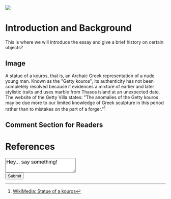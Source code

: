 <a href="https://juncture-digital.org"><img src="https://juncture-digital.org/images/ve-button.png"></a>

<param ve-config 
       title="Getty Confindential"
       author="Isabelle Woodward and Jacquelyn Fielding"
       banner="https://pbs.twimg.com/media/FkgFXTBUcAAmz8M?format=png&name=large" 
       layout="vertical">

<!-- Entities discussed throughout the essay are typically defined before the essay text and
     are thus available in all text.  Entity identifiers (QIDs) can be found in either
     Wikipedia or Wikidata (https://www.wikidata.org)> -->
<param ve-entity eid="Q185372"> <!-- Girl with a Pearl Earring painting -->
<param ve-entity eid="Q41264"> <!-- Johannes Vermeer -->
<param ve-entity eid="Q221092"> <!-- Mauritshuis -->

# Introduction and Background

This is where we will introduce the essay and give a brief history on certain objects?
<param ve-image 
       manifest="https://upload.wikimedia.org/wikipedia/commons/thumb/a/a5/Statue_of_a_kouros_%28c._530_BCE_or_modern%2C_Getty_Villa_Collection%29.jpg/640px-Statue_of_a_kouros_%28c._530_BCE_or_modern%2C_Getty_Villa_Collection%29.jpg" width="600" height="700">
       

## Image

 A statue of a kouros, that is, an Archaic Greek representation of a nude young man. Known as the "Getty kouros", its authenticity has not been completely resolved because it evidences a mixture of earlier and later stylistic traits and uses marble from Thasos island at an unexpected date. The website of the Getty Villa states: "The anomalies of the Getty kouros may be due more to our limited knowledge of Greek sculpture in this period rather than to mistakes on the part of a forger."[^1]
<param ve-image 
       label="Statue of Kouros " 
       description="Photo of Getty Museum's Statue of Kouros" 
       license="public domain" 
       url="https://upload.wikimedia.org/wikipedia/commons/thumb/a/a5/Statue_of_a_kouros_%28c._530_BCE_or_modern%2C_Getty_Villa_Collection%29.jpg/640px-Statue_of_a_kouros_%28c._530_BCE_or_modern%2C_Getty_Villa_Collection%29.jpg">


## Comment Section for Readers

<param ve-image 
       manifest="https://iiif.juncture-digital.org/manifest/6dd738aed85597cac540ad31dd5818e86ef7f2918c7b43a9eb3123d5538e6e4c">
<param ve-map center="Q36600" zoom="11">

# References
[^1]: [WikiMedia: Statue of a kouros](https://commons.wikimedia.org/wiki/File:Statue_of_a_kouros_(c._530_BCE_or_modern,_Getty_Villa_Collection).jpg#metadata)

<form action="/html/tags/html_form_tag_action.cfm" method="post">
<div>
<textarea name="comments" id="comments" style="font-family:sans-serif;font-size:1.2em;">
Hey... say something!
</textarea>
</div>
<input type="submit" value="Submit">
</form>
  
  

